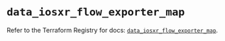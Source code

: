# `data_iosxr_flow_exporter_map`

Refer to the Terraform Registry for docs: [`data_iosxr_flow_exporter_map`](https://registry.terraform.io/providers/ciscodevnet/iosxr/0.6.0/docs/data-sources/flow_exporter_map).
